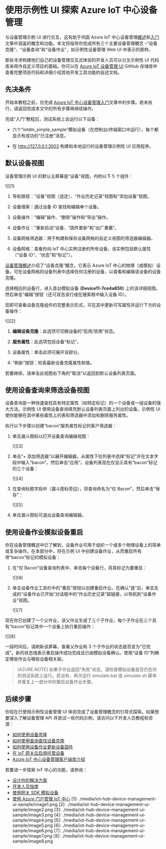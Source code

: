 <properties
 pageTitle="使用 IoT 中心设备管理 UI |Azure"
 description="使用 Azure IoT 中心设备管理 UI 的演练"
 services="iot-hub"
 documentationCenter=""
 authors="dominicbetts"
 manager="timlt"
 editor=""/>

<tags
 ms.service="iot-hub"
 ms.devlang="na"
 ms.topic="article"
 ms.tgt_pltfrm="na"
 ms.workload="na"
 ms.date="08/25/2016"
 ms.author="dobett"
 wacn.date="10/10/2016"/>

# 使用示例性 UI 探索 Azure IoT 中心设备管理

与设备管理示例 UI 进行交互，这有助于巩固 Azure IoT 中心设备管理[概述][lnk-dm-overview]和[入门][lnk-get-started]文章中涵盖的概念和功能。本文将指导你完成所有三个主要设备管理概念 –“设备克隆”、“设备查询”和“设备作业”，如示例性设备管理 Web UI 中表示的那样。

那些寻求构建他们自己的设备管理交互式体验的开发人员可以分叉示例性 UI 代码库来用作自定义项目的基础。你可以在 [Azure IoT 设备管理 UI][lnk-dm-github] GitHub 存储库中查看完整项目代码和详细介绍其他开发工具功能的自述文档。

## 先决条件

开始本教程之前，应完成 [Azure IoT 中心设备管理入门][lnk-get-started]文章中的步骤。若未执行，请返回完成本文中的所有步骤再继续操作。

完成“入门”教程后，测试系统上会运行以下设备：

- 六个“iotdm\_simple\_sample”模拟设备（在控制台/终端窗口中运行），每个都显示有成功的“已注册”消息。

- 在 http://127.0.0.1:3003 构建和本地运行的设备管理示例性 UI 应用程序。

## 默认设备视图

设备管理示例 UI 的默认主屏幕是“设备”视图，内附以下 5 个组件：

![][1]

1.  导航按钮：“设备”视图（选定）、“作业历史记录”视图和“添加设备”视图。

2. 设备搜索：通过设备 ID 查找和编辑单个设备。

3.  设备操作：“编辑”操作、“删除”操作和“导出”操作。

4.  设备作业：“重新启动”设备、“固件更新”和“出厂重置”。

5.  设备网格筛选器：用于构建和保存设备网格的自定义视图的筛选器编辑器。

6.  设备网格：查看你向 IoT 中心实例注册的所有设备，该实例包括默认属性（“设备 ID”、“状态”和“标记”）。

[设备管理概述][lnk-dm-overview]介绍了“设备克隆”概念，它表示 Azure IoT 中心的物理（或模拟）设备。可在设备网格的设备列表中选择任何注册的设备，以查看和编辑该设备的设备克隆。

选择相应的设备行，进入首台模拟设备 (**Device11-7ce4a850**) 上的该详细视图。然后单击“编辑”按钮（还可双击该行或在搜索框中输入设备 ID）。

现即可查看设备克隆组件的完整表示形式，可在其中更新可写属性并运行下方的设备操作：

![][2]

1.  **编辑设备克隆**：此选项可切换设备的“启用/禁用”状态。

2.  **服务属性**：此选项包括设备“标记”。

3.  设备属性：单击此项可展开该部分。

4.  “刷新”按钮：检索最新设备克隆属性和值。

若要继续，请单击此视图右下角的“取消”以返回到默认设备列表页面。

## 使用设备查询来筛选设备视图

设备查询是一种快速查找具有特定属性（如特定标记）的一个设备或一组设备的强大方法。示例性 UI 使用设备查询填充默认设备列表页面上列出的设备。示例性 UI 使你能够在其中某些属性上的表和筛选器中添加和删除服务属性。

执行以下步骤以创建“bacon”服务属性标记的客户筛选器：

1.  单击漏斗图标以打开设备查询编辑视图：

    ![][3]

2.  单击“+ 添加筛选器”以展开编辑器。从属性下拉列表中选择“标记”并在文本字段中输入“bacon”，然后单击“应用”。设备列表现在仅显示具有“bacon”标记的三个设备：

    ![][4]

3.  在查询标题字段中（漏斗图标旁边），将查询命名为“仅 Bacon”，然后单击“保存”：

    ![][5]

4.  单击漏斗图标可退出设备查询编辑器。

## 使用设备作业模拟设备重启 

你在设备管理概述中已了解到，设备作业可用于组织一个或多个物理设备上的简单或复杂操作。在本部分中，将在示例 UI 中创建设备作业，从而重启所有带“bacon”标记的模拟设备：

1.  在“仅 Bacon”设备查询列表中，单击每个设备行，将其标记为要重启：

    ![][6]

2.  单击设备作业工具栏中的“重启”按钮以创建重启作业。在确认“是”后，单击生成的“设备作业已开始”对话框中的“作业历史记录”超链接，以导航到“设备作业”视图。

    ![][7]

现在你已创建了一个父作业，该父作业生成了三个子作业，每个子作业在三个具有“bacon”标记其中一个设备上执行重启操作：

![][8]

一段时间后，请刷新该屏幕，查看父作业和 3 个子作业的状态是否变为“已完成”。新的状态值表示重启操作成功完成且已由模拟设备确认。使用“设备 ID”列确定哪些作业与哪些设备相关联。


> [AZURE.NOTE] 如果子作业返回“失败”状态，请检查模拟设备是否仍在你的测试系统上运行。若没有，再次运行 simulate.bat 或 simulate.sh 脚本并重复上一部分中的重启设备作业步骤。

## 后续步骤

你现在已使用示例性设备管理 UI 体验完成了设备管理概念的引导式探索。如果想要深入了解设备管理 API 并尝试一些代码示例，请访问以下开发人员教程和资源：

- [如何使用设备克隆][lnk-tutorial-twin]
- [如何使用查询查找设备克隆][lnk-tutorial-queries]
- [如何使用设备作业更新设备固件][lnk-tutorial-jobs]
- [在 IoT 网关后启用托管设备][lnk-dm-gateway]
- [Azure IoT 中心设备管理客户端库介绍][lnk-library-c]

若要进一步探索 IoT 中心的功能，请参阅：

- [设计你的解决方案][lnk-design]
- [开发人员指南][lnk-devguide]
- [使用网关 SDK 模拟设备][lnk-gateway]
- [使用 Azure 门户管理 IoT 中心][lnk-portal]
[1]: ./media/iot-hub-device-management-ui-sample/image1.png
[2]: ./media/iot-hub-device-management-ui-sample/image2.png
[3]: ./media/iot-hub-device-management-ui-sample/image3.png
[4]: ./media/iot-hub-device-management-ui-sample/image4.png
[5]: ./media/iot-hub-device-management-ui-sample/image5.png
[6]: ./media/iot-hub-device-management-ui-sample/image6.png
[7]: ./media/iot-hub-device-management-ui-sample/image7.png
[8]: ./media/iot-hub-device-management-ui-sample/image8.png

[lnk-dm-overview]: /documentation/articles/iot-hub-device-management-overview/
[lnk-get-started]: /documentation/articles/iot-hub-device-management-get-started/
[lnk-dm-github]: https://github.com/Azure/azure-iot-device-management/

[lnk-tutorial-twin]: /documentation/articles/iot-hub-device-management-device-twin/
[lnk-tutorial-queries]: /documentation/articles/iot-hub-device-management-device-query/
[lnk-tutorial-jobs]: /documentation/articles/iot-hub-device-management-device-jobs/
[lnk-dm-gateway]: /documentation/articles/iot-hub-gateway-device-management/
[lnk-library-c]: /documentation/articles/iot-hub-device-management-library/

[lnk-design]: /documentation/articles/iot-hub-guidance/
[lnk-devguide]: /documentation/articles/iot-hub-devguide/
[lnk-gateway]: /documentation/articles/iot-hub-linux-gateway-sdk-simulated-device/
[lnk-portal]: /documentation/articles/iot-hub-manage-through-portal/
<!---HONumber=Mooncake_0627_2016-->